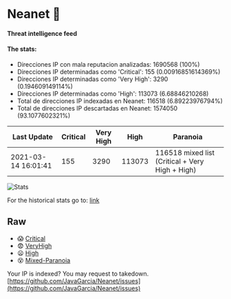 # Neanet :hocho:
#### Threat intelligence feed
#### The stats:

- Direcciones IP con mala reputacion analizadas: 1690568 (100%)
- Direcciones IP determinadas como 'Critical':  155 (0.00916851614369%)
- Direcciones IP determinadas como 'Very High':  3290 (0.194609149114%)
- Direcciones IP determinadas como 'High':  113073 (6.68846210268)
- Total de direcciones IP indexadas en Neanet:  116518 (6.89223976794%)
- Total de direcciones IP descartadas en Neanet:  1574050 (93.1077602321%)

| Last Update | Critical | Very High | High | Paranoia |
| --- | --- | --- | --- | --- |
| 2021-03-14 16:01:41 | 155 | 3290 | 113073 | 116518 mixed list (Critical + Very High + High)|

![Stats](https://docs.google.com/spreadsheets/d/e/2PACX-1vSnaNMIXVabIpDJjufMlzH7poXnshF3mgd8Is1g9ytUEzVsP5my4Trn8f-xkoLLQ38xpL3HtmUexLo6/pubchart?oid=501124687&format=image)

For the historical stats go to: [link](/stats.csv)
## Raw
- :scream: [Critical](https://raw.githubusercontent.com/JavaGarcia/Neanet/master/blacklists/neanet_critical.txt)
- :fearful: [VeryHigh](https://raw.githubusercontent.com/JavaGarcia/Neanet/master/blacklists/neanet_veryHigh.txtt)
- :frowning: [High](https://raw.githubusercontent.com/JavaGarcia/Neanet/master/blacklists/neanet_high.txt)
- :dizzy_face: [Mixed-Paranoia](https://raw.githubusercontent.com/JavaGarcia/Neanet/master/blacklists/neanet_all.txt)


Your IP is indexed? You may request to takedown. [https://github.com/JavaGarcia/Neanet/issues](https://github.com/JavaGarcia/Neanet/issues)





























































































































































































































































































































































































































































































































































































































































































































































































































































































































































































































































































































































































































































































































































































































































































































































































































































































































































































































































































































































































































































































































































































































































































































































































































































































































































































































































































































































































































































































































































































































































































































































































































































































































































































































































































































































































































































































































































































































































































































































































































































































































































































































































































































































































































































































































































































































































































































































































































































































































































































































































